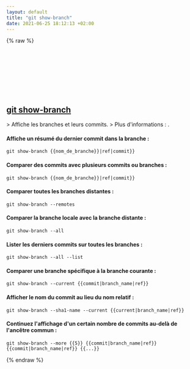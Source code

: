 ```yaml
---
layout: default
title: "git show-branch"
date: 2021-06-25 18:12:13 +02:00
---
```

{% raw %}
<h2 id="git-show-branch">
  <a href="/fr/common/git-show-branch.html">git show-branch</a> <a href="#git-show-branch"><svg class="icon">
    <use href="/assets/images/unicode_sprite.svg#link" />
  </svg></a>
</h2>
> Affiche les branches et leurs commits.
> Plus d'informations : <https://git-scm.com/docs/git-show-branch>.

#### Affiche un résumé du dernier commit dans la branche :
```shell
git show-branch {{nom_de_branche}}|ref|commit}}
```
#### Comparer des commits avec plusieurs commits ou branches :
```shell
git show-branch {{nom_de_branche}}|ref|commit}}
```
#### Comparer toutes les branches distantes :
```shell
git show-branch --remotes
```
#### Comparer la branche locale avec la branche distante :
```shell
git show-branch --all
```
#### Lister les derniers commits sur toutes les branches :
```shell
git show-branch --all --list
```
#### Comparer une branche spécifique à la branche courante :
```shell
git show-branch --current {{commit|branch_name|ref}}
```
#### Afficher le nom du commit au lieu du nom relatif :
```shell
git show-branch --sha1-name --current {{current|branch_name|ref}}
```
#### Continuez l'affichage d'un certain nombre de commits au-delà de l'ancêtre commun :
```shell
git show-branch --more {{5}} {{commit|branch_name|ref}} {{commit|branch_name|ref}} {{...}}
```
{% endraw %}